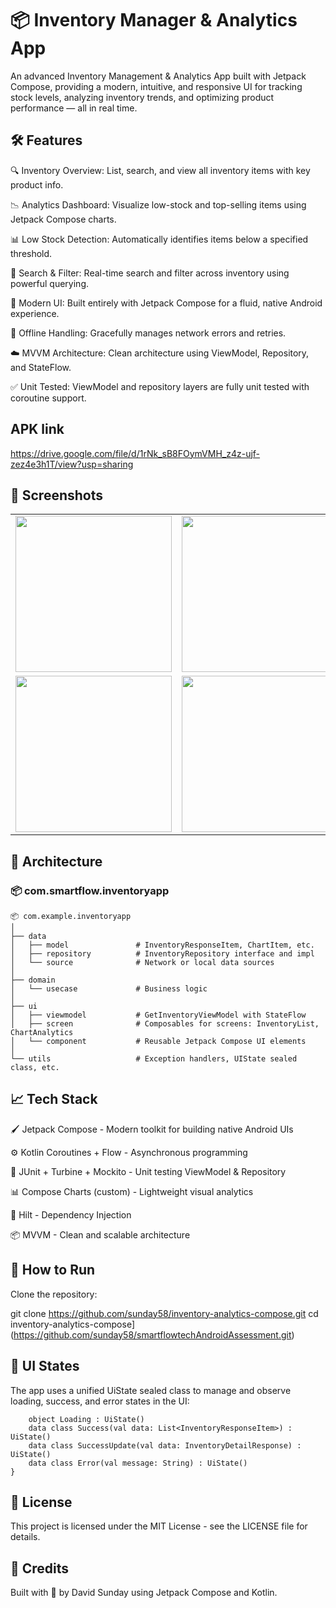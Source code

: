 # 📦 Inventory Manager & Analytics App

An advanced Inventory Management & Analytics App built with Jetpack Compose, providing a modern, intuitive, and responsive UI for tracking stock levels, analyzing inventory trends, and optimizing product performance — all in real time.

## 🛠️ Features

🔍 Inventory Overview: List, search, and view all inventory items with key product info.

📉 Analytics Dashboard: Visualize low-stock and top-selling items using Jetpack Compose charts.

📊 Low Stock Detection: Automatically identifies items below a specified threshold.

🧠 Search & Filter: Real-time search and filter across inventory using powerful querying.

📱 Modern UI: Built entirely with Jetpack Compose for a fluid, native Android experience.

🚀 Offline Handling: Gracefully manages network errors and retries.

☁️ MVVM Architecture: Clean architecture using ViewModel, Repository, and StateFlow.

✅ Unit Tested: ViewModel and repository layers are fully unit tested with coroutine support.

## APK link

https://drive.google.com/file/d/1rNk_sB8FOymVMH_z4z-ujf-zez4e3h1T/view?usp=sharing


## 📸 Screenshots

<table> <tr> <td><img src="https://github.com/user-attachments/assets/93dde009-4199-44a7-b623-148a14fddf11" width="250"/></td> <td><img src="https://github.com/user-attachments/assets/29a50644-78ea-4ead-9074-17c4b1edafec" width="250"/></td> </tr> <tr> <td><img src="https://github.com/user-attachments/assets/2635bfdb-cc45-420e-a0ac-f520843ed63c" width="250"/></td> <td><img src="https://github.com/user-attachments/assets/3c998bc2-971e-4878-9348-7cbd0fb7ed34" width="250"/></td> </tr> </table>


## 🧱 Architecture

### 📦 com.smartflow.inventoryapp

```text
📦 com.example.inventoryapp
│
├── data
│   ├── model               # InventoryResponseItem, ChartItem, etc.
│   ├── repository          # InventoryRepository interface and impl
│   └── source              # Network or local data sources
│
├── domain
│   └── usecase             # Business logic
│
├── ui
│   ├── viewmodel           # GetInventoryViewModel with StateFlow
│   ├── screen              # Composables for screens: InventoryList, ChartAnalytics
│   └── component           # Reusable Jetpack Compose UI elements
│
└── utils                   # Exception handlers, UIState sealed class, etc.
```



## 📈 Tech Stack

🖌️ Jetpack Compose - Modern toolkit for building native Android UIs

⚙️ Kotlin Coroutines + Flow - Asynchronous programming

🧪 JUnit + Turbine + Mockito - Unit testing ViewModel & Repository

📊 Compose Charts (custom) - Lightweight visual analytics

🔐 Hilt - Dependency Injection

📦 MVVM - Clean and scalable architecture


## 🚧 How to Run

Clone the repository:

git clone https://github.com/sunday58/inventory-analytics-compose.git
cd inventory-analytics-compose](https://github.com/sunday58/smartflowtechAndroidAssessment.git)

## 🧩 UI States

The app uses a unified UiState sealed class to manage and observe loading, success, and error states in the UI:

``` sealed class UiState {
    object Loading : UiState()
    data class Success(val data: List<InventoryResponseItem>) : UiState()
    data class SuccessUpdate(val data: InventoryDetailResponse) : UiState()
    data class Error(val message: String) : UiState()
}
```

## 📄 License

This project is licensed under the MIT License - see the LICENSE file for details.

## 🙌 Credits

Built with 💙 by David Sunday using Jetpack Compose and Kotlin.


